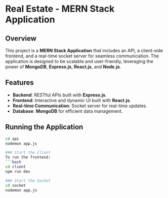 # Real Estate - MERN Stack Application

## Overview
This project is a **MERN Stack Application** that includes an API, a client-side frontend, and a real-time socket server for seamless communication. The application is designed to be scalable and user-friendly, leveraging the power of **MongoDB**, **Express.js**, **React.js**, and **Node.js**.

## Features
- **Backend**: RESTful APIs built with **Express.js**.
- **Frontend**: Interactive and dynamic UI built with **React.js**.
- **Real-time Communication**: Socket server for real-time updates.
- **Database**: **MongoDB** for efficient data management.

## Running the Application


```bash
cd api
nodemon app.js

### Start the Client
To run the frontend:
```bash
cd client
npm run dev

### Start the Socket
cd socket
nodemon app.js
